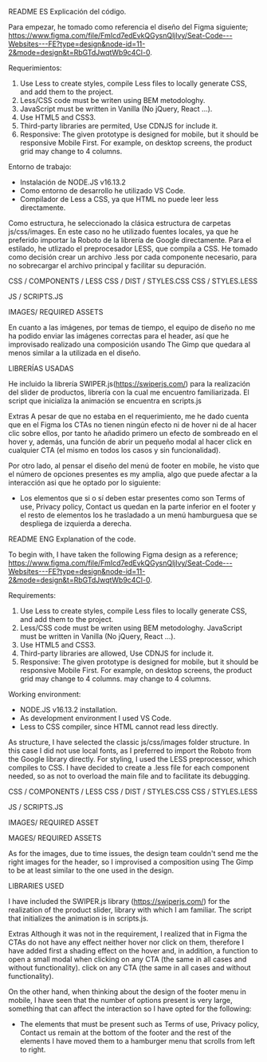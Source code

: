 README ES
Explicación del código.

Para empezar, he tomado como referencia el diseño del Figma siguiente; https://www.figma.com/file/FmIcd7edEvkQGysnQljlvy/Seat-Code---Websites---FE?type=design&node-id=11-2&mode=design&t=RbGTdJwqtWb9c4Cl-0.

Requerimientos:
1. Use Less to create styles, compile Less files to locally generate CSS, and add
them to the project.
2. Less/CSS code must be writen using BEM metodologhy.
3. JavaScript must be written in Vanilla (No jQuery, React ...).
4. Use HTML5 and CSS3.
5. Third-party libraries are permited, Use CDNJS for include it.
6. Responsive: The given prototype is designed for mobile, but it should be
responsive Mobile First. For example, on desktop screens, the product grid
may change to 4 columns.

Entorno de trabajo: 
- Instalación de NODE.JS v16.13.2
- Como entorno de desarrollo he utilizado VS Code.
- Compilador de Less a CSS, ya que HTML no puede leer less directamente.

Como estructura, he seleccionado la clásica estructura de carpetas js/css/images. En este caso no he utilizado fuentes locales, ya que he preferido importar la Roboto de la librería de Google directamente.
Para el estilado, he utlizado el preprocesador LESS, que compila a CSS. He tomado como decisión crear un archivo .less por cada componente necesario, para no sobrecargar el archivo principal y facilitar su depuración.

CSS / COMPONENTS / LESS
CSS / DIST / STYLES.CSS
CSS / STYLES.LESS

JS / SCRIPTS.JS

IMAGES/ REQUIRED ASSETS

En cuanto a las imágenes, por temas de tiempo, el equipo de diseño no me ha podido enviar las imágenes correctas para el header, así que he improvisado realizado una composición usando The Gimp que quedara al menos similar a la utilizada en el diseño.

LIBRERÍAS USADAS

He incluido la librería SWIPER.js(https://swiperjs.com/) para la realización del slider de productos, librería con la cual me encuentro familiarizada. El script que inicializa la animación se encuentra en scripts.js

Extras
A pesar de que no estaba en el requerimiento, me he dado cuenta que en el Figma los CTAs no tienen ningún efecto ni de hover ni de al hacer clic sobre ellos, por tanto he añadido primero un efecto de sombreado en el hover y, además, una función de abrir un pequeño modal al hacer 
click en cualquier CTA (el mismo en todos los casos y sin funcionalidad).

Por otro lado, al pensar el diseño del menú de footer en mobile, he visto que el número de opciones presentes es my amplia, algo que puede afectar a la interacción asi que he optado por lo siguiente:

- Los elementos que si o sí deben estar presentes como son Terms of use, Privacy policy, Contact us quedan en la parte inferior en el footer y el resto de elementos los he trasladado a un menú hamburguesa que se despliega de izquierda a derecha.


README ENG
Explanation of the code.

To begin with, I have taken the following Figma design as a reference; https://www.figma.com/file/FmIcd7edEvkQGysnQljlvy/Seat-Code---Websites---FE?type=design&node-id=11-2&mode=design&t=RbGTdJwqtWb9c4Cl-0.

Requirements:
1. Use Less to create styles, compile Less files to locally generate CSS, and add
them to the project.
2. Less/CSS code must be writen using BEM metodologhy.
JavaScript must be written in Vanilla (No jQuery, React ...).
4. Use HTML5 and CSS3.
5. Third-party libraries are allowed, Use CDNJS for include it.
6. Responsive: The given prototype is designed for mobile, but it should be
responsive Mobile First. For example, on desktop screens, the product grid may change to 4 columns.
may change to 4 columns.

Working environment: 
- NODE.JS v16.13.2 installation.
- As development environment I used VS Code.
- Less to CSS compiler, since HTML cannot read less directly.

As structure, I have selected the classic js/css/images folder structure. In this case I did not use local fonts, as I preferred to import the Roboto from the Google library directly.
For styling, I used the LESS preprocessor, which compiles to CSS. I have decided to create a .less file for each component needed, so as not to overload the main file and to facilitate its debugging.

CSS / COMPONENTS / LESS
CSS / DIST / STYLES.CSS
CSS / STYLES.LESS

JS / SCRIPTS.JS

IMAGES/ REQUIRED ASSET

MAGES/ REQUIRED ASSETS

As for the images, due to time issues, the design team couldn't send me the right images for the header, so I improvised a composition using The Gimp to be at least similar to the one used in the design.

LIBRARIES USED

I have included the SWIPER.js library (https://swiperjs.com/) for the realization of the product slider, library with which I am familiar. The script that initializes the animation is in scripts.js.

Extras
Although it was not in the requirement, I realized that in Figma the CTAs do not have any effect neither hover nor click on them, therefore I have added first a shading effect on the hover and, in addition, a function to open a small modal when clicking on any CTA (the same in all cases and without functionality). 
click on any CTA (the same in all cases and without functionality).

On the other hand, when thinking about the design of the footer menu in mobile, I have seen that the number of options present is very large, something that can affect the interaction so I have opted for the following:

- The elements that must be present such as Terms of use, Privacy policy, Contact us remain at the bottom of the footer and the rest of the elements I have moved them to a hamburger menu that scrolls from left to right.



